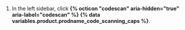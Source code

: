 1. In the left sidebar, click **{% octicon "codescan" aria-hidden="true" aria-label="codescan" %} {% data variables.product.prodname_code_scanning_caps %}**.
